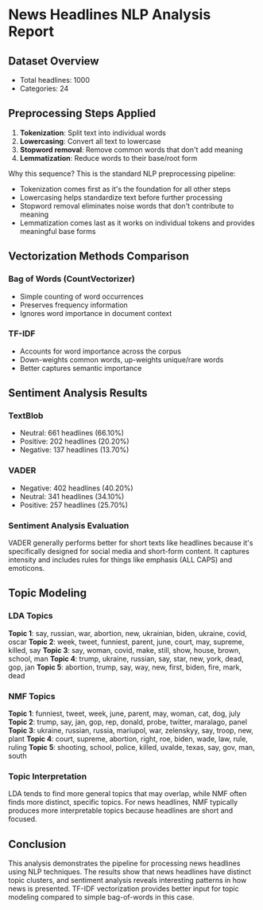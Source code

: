 # News Headlines NLP Analysis Report

## Dataset Overview
- Total headlines: 1000
- Categories: 24

## Preprocessing Steps Applied
1. **Tokenization**: Split text into individual words
2. **Lowercasing**: Convert all text to lowercase
3. **Stopword removal**: Remove common words that don't add meaning
4. **Lemmatization**: Reduce words to their base/root form

Why this sequence? This is the standard NLP preprocessing pipeline:
- Tokenization comes first as it's the foundation for all other steps
- Lowercasing helps standardize text before further processing
- Stopword removal eliminates noise words that don't contribute to meaning
- Lemmatization comes last as it works on individual tokens and provides meaningful base forms

## Vectorization Methods Comparison
### Bag of Words (CountVectorizer)
- Simple counting of word occurrences
- Preserves frequency information
- Ignores word importance in document context

### TF-IDF
- Accounts for word importance across the corpus
- Down-weights common words, up-weights unique/rare words
- Better captures semantic importance

## Sentiment Analysis Results
### TextBlob
- Neutral: 661 headlines (66.10%)
- Positive: 202 headlines (20.20%)
- Negative: 137 headlines (13.70%)

### VADER
- Negative: 402 headlines (40.20%)
- Neutral: 341 headlines (34.10%)
- Positive: 257 headlines (25.70%)

### Sentiment Analysis Evaluation
VADER generally performs better for short texts like headlines because it's specifically designed for social media and short-form content. It captures intensity and includes rules for things like emphasis (ALL CAPS) and emoticons.

## Topic Modeling
### LDA Topics
**Topic 1**: say, russian, war, abortion, new, ukrainian, biden, ukraine, covid, oscar
**Topic 2**: week, tweet, funniest, parent, june, court, may, supreme, killed, say
**Topic 3**: say, woman, covid, make, still, show, house, brown, school, man
**Topic 4**: trump, ukraine, russian, say, star, new, york, dead, gop, jan
**Topic 5**: abortion, trump, say, way, new, first, biden, fire, mark, dead

### NMF Topics
**Topic 1**: funniest, tweet, week, june, parent, may, woman, cat, dog, july
**Topic 2**: trump, say, jan, gop, rep, donald, probe, twitter, maralago, panel
**Topic 3**: ukraine, russian, russia, mariupol, war, zelenskyy, say, troop, new, plant
**Topic 4**: court, supreme, abortion, right, roe, biden, wade, law, rule, ruling
**Topic 5**: shooting, school, police, killed, uvalde, texas, say, gov, man, south

### Topic Interpretation
LDA tends to find more general topics that may overlap, while NMF often finds more distinct, specific topics. For news headlines, NMF typically produces more interpretable topics because headlines are short and focused.

## Conclusion
This analysis demonstrates the pipeline for processing news headlines using NLP techniques. The results show that news headlines have distinct topic clusters, and sentiment analysis reveals interesting patterns in how news is presented. TF-IDF vectorization provides better input for topic modeling compared to simple bag-of-words in this case.